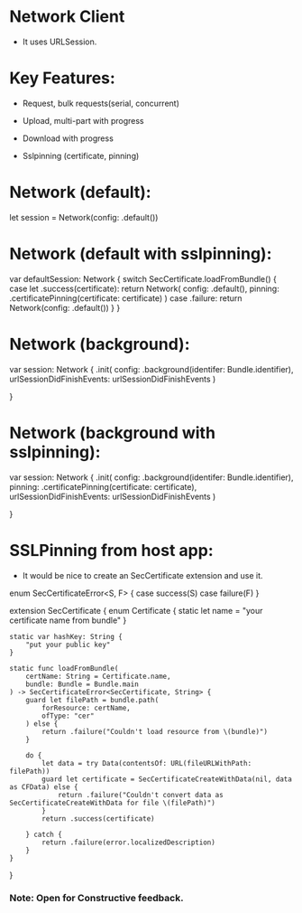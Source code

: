 # Network Client

* It uses URLSession.


# Key Features:

* Request, bulk requests(serial, concurrent)

* Upload, multi-part with progress

* Download with progress

* Sslpinning (certificate, pinning)


# Network (default):
   let session = Network(config: .default())
   
# Network (default with sslpinning):
   var defaultSession: Network {
        switch SecCertificate.loadFromBundle() {
        case let .success(certificate):
            return Network(
                config: .default(),
                pinning: .certificatePinning(certificate: certificate)
            )
        case .failure:
            return Network(config: .default())
        }
   }

# Network (background):
   var session: Network {
         .init(
                config: .background(identifer: Bundle.identifier),
                urlSessionDidFinishEvents: urlSessionDidFinishEvents
            )

   }
   
 # Network (background with sslpinning):
   var session: Network {
         .init(
                config: .background(identifer: Bundle.identifier),
                pinning: .certificatePinning(certificate: certificate),
                urlSessionDidFinishEvents: urlSessionDidFinishEvents
            )

   }

# SSLPinning from host app:
* It would be nice to create an SecCertificate extension and use it.

enum SecCertificateError<S, F> {
    case success(S)
    case failure(F)
}

extension SecCertificate {
    enum Certificate {
        static let name = "your certificate name from bundle"
    }

    static var hashKey: String {
        "put your public key"
    }

    static func loadFromBundle(
        certName: String = Certificate.name,
        bundle: Bundle = Bundle.main
    ) -> SecCertificateError<SecCertificate, String> {
        guard let filePath = bundle.path(
            forResource: certName,
            ofType: "cer"
        ) else {
            return .failure("Couldn't load resource from \(bundle)")
        }

        do {
            let data = try Data(contentsOf: URL(fileURLWithPath: filePath))
            guard let certificate = SecCertificateCreateWithData(nil, data as CFData) else {
                return .failure("Couldn't convert data as SecCertificateCreateWithData for file \(filePath)")
            }
            return .success(certificate)

        } catch {
            return .failure(error.localizedDescription)
        }
    }
}


### Note: Open for Constructive feedback.

